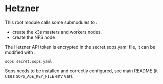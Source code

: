 # Hetzner

This root module calls some submodules to :

- create the k3s masters and workers nodes.
- create the NFS node

The Hetzner API token is encrypted in the secret.sops.yaml file, it can be modified with :

```
sops secret.sops.yaml
```

Sops needs to be installed and correctly configured, see main README (it uses `SOPS_AGE_KEY_FILE` env var).
